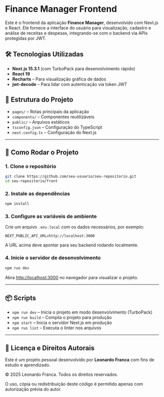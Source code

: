 # Finance Manager Frontend

Este é o frontend da aplicação **Finance Manager**, desenvolvido com Next.js e React. Ele fornece a interface do usuário para visualização, cadastro e análise de receitas e despesas, integrando-se com o backend via APIs protegidas por JWT.

## 🛠️ Tecnologias Utilizadas

- **Next.js 15.3.1** (com TurboPack para desenvolvimento rápido)
- **React 19**
- **Recharts** – Para visualização gráfica de dados
- **jwt-decode** – Para lidar com autenticação via token JWT

## 📁 Estrutura do Projeto

- `pages/` – Rotas principais da aplicação
- `components/` – Componentes reutilizáveis
- `public/` – Arquivos estáticos
- `tsconfig.json` – Configuração do TypeScript
- `next.config.ts` – Configuração do Next.js

---

## 🚀 Como Rodar o Projeto

### 1. Clone o repositório

```bash
git clone https://github.com/seu-usuario/seu-repositorio.git
cd seu-repositorio/front
```

### 2. Instale as dependências

```bash
npm install
```

### 3. Configure as variáveis de ambiente

Crie um arquivo `.env.local` com os dados necessários, por exemplo:

```env
NEXT_PUBLIC_API_URL=http://localhost:3000
```

A URL acima deve apontar para seu backend rodando localmente.

### 4. Inicie o servidor de desenvolvimento

```bash
npm run dev
```

Abra [http://localhost:3000](http://localhost:3000) no navegador para visualizar o projeto.

---

## 📦 Scripts

- `npm run dev` – Inicia o projeto em modo desenvolvimento (TurboPack)
- `npm run build` – Compila o projeto para produção
- `npm start` – Inicia o servidor Next.js em produção
- `npm run lint` – Executa o linter nos arquivos

---

## 📄 Licença e Direitos Autorais

Este é um projeto pessoal desenvolvido por **Leonardo Franca** com fins de estudo e aprendizado.

© 2025 Leonardo Franca. Todos os direitos reservados.

O uso, cópia ou redistribuição deste código é permitido apenas com autorização prévia do autor.
